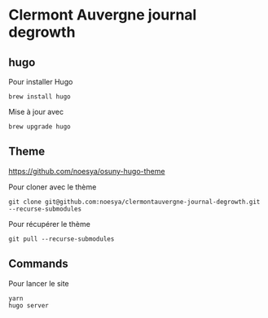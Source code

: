 # Clermont Auvergne journal degrowth

## hugo

Pour installer Hugo
```
brew install hugo
```
Mise à jour avec
```
brew upgrade hugo
```

## Theme
https://github.com/noesya/osuny-hugo-theme

Pour cloner avec le thème
```
git clone git@github.com:noesya/clermontauvergne-journal-degrowth.git --recurse-submodules
```
Pour récupérer le thème
```
git pull --recurse-submodules
```

## Commands

Pour lancer le site
```
yarn
hugo server
```
